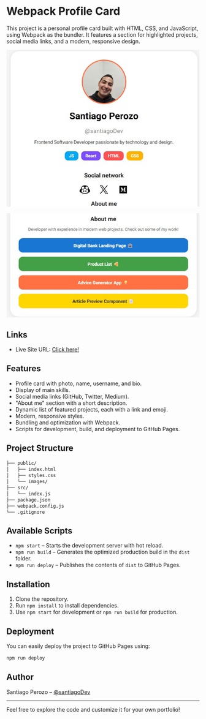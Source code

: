 # Webpack Profile Card

This project is a personal profile card built with HTML, CSS, and JavaScript, using Webpack as the bundler. It features a section for highlighted projects, social media links, and a modern, responsive design.

![Profile card image 1](./public/images/Screenshot-profile-card.jpg)

![Profile card image 2](./public/images/Screenshot-profile-card-2.jpg)

## Links

- Live Site URL: [Click here!](https://santiagodev10.github.io/Profile-card/)

## Features

- Profile card with photo, name, username, and bio.
- Display of main skills.
- Social media links (GitHub, Twitter, Medium).
- "About me" section with a short description.
- Dynamic list of featured projects, each with a link and emoji.
- Modern, responsive styles.
- Bundling and optimization with Webpack.
- Scripts for development, build, and deployment to GitHub Pages.

## Project Structure

```
├── public/
│   ├── index.html
│   ├── styles.css
│   └── images/
├── src/
│   └── index.js
├── package.json
├── webpack.config.js
└── .gitignore
```

## Available Scripts

- `npm start` – Starts the development server with hot reload.
- `npm run build` – Generates the optimized production build in the `dist` folder.
- `npm run deploy` – Publishes the contents of `dist` to GitHub Pages.

## Installation

1. Clone the repository.
2. Run `npm install` to install dependencies.
3. Use `npm start` for development or `npm run build` for production.

## Deployment

You can easily deploy the project to GitHub Pages using:

```sh
npm run deploy
```

## Author

Santiago Perozo – [@santiagoDev](https://github.com/santiagodev10)

---

Feel free to explore the code and customize it for your own portfolio!